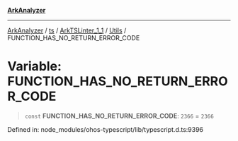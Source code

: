 [**ArkAnalyzer**](../../../../../../../../README.md)

***

[ArkAnalyzer](../../../../../../../../globals.md) / [ts](../../../../../README.md) / [ArkTSLinter\_1\_1](../../../README.md) / [Utils](../README.md) / FUNCTION\_HAS\_NO\_RETURN\_ERROR\_CODE

# Variable: FUNCTION\_HAS\_NO\_RETURN\_ERROR\_CODE

> `const` **FUNCTION\_HAS\_NO\_RETURN\_ERROR\_CODE**: `2366` = `2366`

Defined in: node\_modules/ohos-typescript/lib/typescript.d.ts:9396

